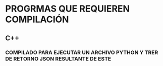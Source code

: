 # PROGRMAS QUE REQUIEREN COMPILACIÓN

## C++

### COMPILADO PARA EJECUTAR UN ARCHIVO PYTHON Y TRER DE RETORNO JSON RESULTANTE DE ESTE